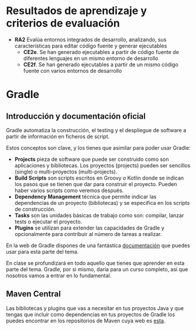 # Resultados de aprendizaje y criterios de evaluación

- **RA2** Evalúa entornos integrados de desarrollo, analizando, sus características para editar código fuente y generar ejecutables
  - **CE2e**. Se han generado ejecutables a partir de código fuente de diferentes lenguajes en un mismo entorno de desarrollo
  - **CE2f**. Se han generado ejecutables a partir de un mismo código fuente con varios entornos de desarrollo
  
# Gradle

## Introducción y documentación oficial

Gradle automatiza la construcción, el testing y el despliegue de software a partir de información en ficheros de script.

Estos conceptos son clave, y los tienes que asimilar para poder usar Gradle:

- **Projects** pieza de software que puede ser construido como son aplicaciones y bibliotecas. Los proyectos (projects) pueden ser sencillos (single) o multi-proyectos (multi-projects).
- **Build Scripts** son scripts escritos en Groovy o Kotlin donde se indican los pasos que se tienen que dar para construir el proyecto. Pueden haber varios scripts como veremos después.
- **Dependency Management** técnica que permite indicar las dependencias de un proyecto (bibliotecas) y se especifica en los scripts de construcción.
- **Tasks** son las unidades básicas de trabajo como son: compilar, lanzar tests o ejecutar el proyecto.
- **Plugins** se utilizan para extender las capacidades de Gradle y opcionalmente para contribuir al número de tareas a realizar.

En la web de Gradle dispones de una fantástica [documentación](https://docs.gradle.org/current/userguide/getting_started_eng.html) que puedes usar para esta parte del tema.

En clase se profundizará en todo aquello que tienes que aprender en esta parte del tema. Gradle, por si mismo, daría para un curso completo, así que nosotros vamos a entrar en lo fundamental.

## Maven Central

Las bibliotecas y plugins que vas a necesitar en tus proyectos Java y que tengas que incluir como dependencias en tus proyectos de Gradle los puedes encontrar en los repositorios de Maven cuya web es [esta](https://mvnrepository.com).
